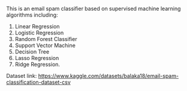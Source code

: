 This is an email spam classifier based on supervised machine learning algorithms including:
1. Linear Regression
2. Logistic Regression
3. Random Forest Classifier
4. Support Vector Machine
5. Decision Tree
6. Lasso Regression
7. Ridge Regression.

Dataset link: https://www.kaggle.com/datasets/balaka18/email-spam-classification-dataset-csv
